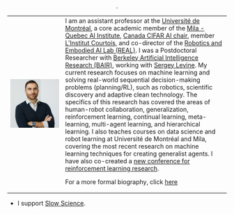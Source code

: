 <div align="center">     <table align="center">        <tr>    <td width="25%">   <img width="100%" src="/assets/images/bios/glen-berseth.png"> </td> <td width="75%">  
I am an assistant professor at the <a href="https://diro.umontreal.ca/accueil/">Université de Montréal</a>, a core academic member of the <a href="https://mila.quebec/en/">Mila - Quebec AI Institute</a>, <a href="https://cifar.ca/ai/canada-cifar-ai-chairs/">Canada CIFAR AI chair</a>, member <a href="https://institut-courtois.umontreal.ca/">L'Institut Courtois</a>, and co-director of the <a href="https://montrealrobotics.ca/">Robotics and Embodied AI Lab (REAL)</a>. 
    I was a Postdoctoral Researcher with <a href="https://bair.berkeley.edu/">Berkeley Artificial Intelligence Research (BAIR)</a>, working with <a href="https://people.eecs.berkeley.edu/~svlevine/">Sergey Levine</a>. 
    My current research focuses on machine learning and solving real-world sequential decision-making problems (planning/RL), such as robotics, scientific discovery and adaptive clean technology. The specifics of this research has covered the areas of human-robot collaboration, generalization, reinforcement learning, continual learning, meta-learning, multi-agent learning, and hierarchical learning. I also teaches courses on data science and robot learning at Université de Montréal and Mila, covering the most recent research on machine learning techniques for creating generalist agents. I have also co-created a <a  href="https://rl-conference.cc/">new conference for reinforcement learning research</a>.  

<p>For a more formal biography, click <a href="biography/bio.html">here</a> </p>   
      </td>	</tr> 
 .
    </table></div>
 
 
- I support [Slow Science](http://slow-science.org/).
